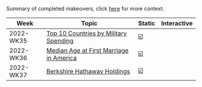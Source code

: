 Summary of completed makeovers, click [here](https://www.makeovermonday.co.uk/) for more context.

| Week      | Topic                                                                                | Static                                                                                               | Interactive |
| --------- | ------------------------------------------------------------------------------------ | ---------------------------------------------------------------------------------------------------- | ----------- |
| 2022-WK35 | [Top 10 Countries by Military Spending](https://data.world/makeovermonday/2022w35)   | [☑️](https://github.com/meerens/dataviz-portfolio/blob/main/makeovermonday/images/mom-2022-wk35.png) |             |
| 2022-WK36 | [Median Age at First Marriage in America](https://data.world/makeovermonday/2022w36) | [☑️](https://github.com/meerens/dataviz-portfolio/blob/main/makeovermonday/images/mom-2022-wk36.png) |             |
| 2022-WK37 | [Berkshire Hathaway Holdings](https://data.world/makeovermonday/2022w37)             | [☑️](https://github.com/meerens/dataviz-portfolio/blob/main/makeovermonday/images/mom-2022-wk37.png) |             |


